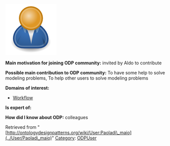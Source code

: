 [![Image:ODPUser.png](../images/a/a6/ODPUser.png)](../Image/ODPUser.png "Image:ODPUser.png")




  





__Main motivation for joining ODP community:__ invited by Aldo to contribute


__Possible main contribution to ODP community:__ To have some help to solve modeling problems, To help other users to solve modeling problems


__Domains of interest:__



* [Workflow](../Community/Workflow "Community:Workflow")


__Is expert of:__


  

__How did I know about ODP:__ colleagues






Retrieved from "[http://ontologydesignpatterns.org/wiki/User:Paoladi\_maio](../User/Paoladi_maio)"
 [Category](http://ontologydesignpatterns.org/wiki/Special:Categories "Special:Categories"): [ODPUser](../Category/ODPUser "Category:ODPUser")